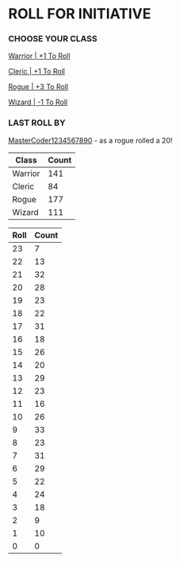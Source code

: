 # ROLL FOR INITIATIVE
### CHOOSE YOUR CLASS

[Warrior | +1 To Roll](https://github.com/benjaminsampica/benjaminsampica/issues/new?title=roll%7Cwarrior&body=Just+click+%27Submit+new+issue%27.)

[Cleric | +1 To Roll](https://github.com/benjaminsampica/benjaminsampica/issues/new?title=roll%7Ccleric&body=Just+click+%27Submit+new+issue%27.)

[Rogue | +3 To Roll](https://github.com/benjaminsampica/benjaminsampica/issues/new?title=roll%7Crogue&body=Just+click+%27Submit+new+issue%27.)

[Wizard | -1 To Roll](https://github.com/benjaminsampica/benjaminsampica/issues/new?title=roll%7Cwizard&body=Just+click+%27Submit+new+issue%27.)
### LAST ROLL BY
[MasterCoder1234567890](https://www.github.com/MasterCoder1234567890) - as a rogue rolled a 20!

|Class|Count|
|-|-|
|Warrior|141|
|Cleric|84|
|Rogue|177|
|Wizard|111|

|Roll|Count|
|-|-|
|23|7
|22|13
|21|32
|20|28
|19|23
|18|22
|17|31
|16|18
|15|26
|14|20
|13|29
|12|23
|11|16
|10|26
|9|33
|8|23
|7|31
|6|29
|5|22
|4|24
|3|18
|2|9
|1|10
|0|0
